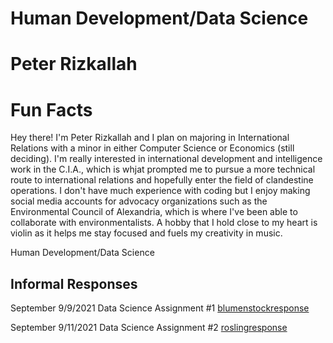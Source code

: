 # Human Development/Data Science

# Peter Rizkallah

# Fun Facts
Hey there! I'm Peter Rizkallah and I plan on majoring in International Relations with a minor in either Computer Science or Economics (still deciding). I'm really interested in international development and intelligence work in the C.I.A., which is whjat prompted me to pursue a more technical route to international relations and hopefully enter the field of clandestine operations. I don't have much experience with coding but I enjoy making social media accounts for advocacy organizations such as the Environmental Council of Alexandria, which is where I've been able to collaborate with environmentalists. A hobby that I hold close to my heart is violin as it helps me stay focused and fuels my creativity in music. 

Human Development/Data Science 

## Informal Responses

September 9/9/2021 Data Science Assignment #1 [blumenstockresponse](blumenstock.html) 

September 9/11/2021 Data Science Assignment #2 [roslingresponse](rosling.html) 

